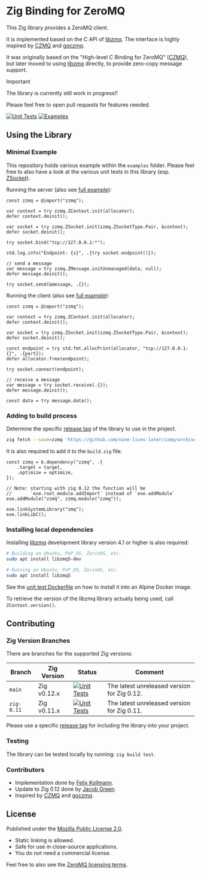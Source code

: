# Zig Binding for ZeroMQ

This Zig library provides a ZeroMQ client.

It is implemented based on the C API of [libzmq](https://libzmq.readthedocs.io/en/latest/).
The interface is highly inspired by [CZMQ](http://czmq.zeromq.org) and [goczmq](https://github.com/zeromq/goczmq).

It was originally based on the "High-level C Binding for ZeroMQ" ([CZMQ](http://czmq.zeromq.org)), 
but later moved to using [libzmq](https://libzmq.readthedocs.io/en/latest/) directly, to provide zero-copy message support.

> [!IMPORTANT]
> The library is currently still work in progress!!
> 
> Please feel free to open pull requests for features needed.

[![Unit Tests](https://github.com/nine-lives-later/zzmq/actions/workflows/test.yml/badge.svg?branch=main)](https://github.com/nine-lives-later/zzmq/actions/workflows/test.yml) 
[![Examples](https://github.com/nine-lives-later/zzmq/actions/workflows/examples.yml/badge.svg?branch=main)](https://github.com/nine-lives-later/zzmq/actions/workflows/examples.yml)

## Using the Library

### Minimal Example

This repository holds various example within the `examples` folder.
Please feel free to also have a look at the various unit tests in this library (esp. [ZSocket](src/classes/zsocket.zig)).

Running the server (also see [full example](https://github.com/nine-lives-later/zzmq/tree/main/examples/hello_world_server)):

```zig
const zzmq = @import("zzmq");

var context = try zzmq.ZContext.init(allocator);
defer context.deinit();

var socket = try zzmq.ZSocket.init(zzmq.ZSocketType.Pair, &context);
defer socket.deinit();

try socket.bind("tcp://127.0.0.1:*");

std.log.info("Endpoint: {s}", .{try socket.endpoint()});

// send a message
var message = try zzmq.ZMessage.initUnmanaged(data, null);
defer message.deinit();

try socket.send(&message, .{});
```

Running the client (also see [full example](https://github.com/nine-lives-later/zzmq/tree/main/examples/hello_world_client)):

```zig
const zzmq = @import("zzmq");

var context = try zzmq.ZContext.init(allocator);
defer context.deinit();

var socket = try zzmq.ZSocket.init(zzmq.ZSocketType.Pair, &context);
defer socket.deinit();

const endpoint = try std.fmt.allocPrint(allocator, "tcp://127.0.0.1:{}", .{port});
defer allocator.free(endpoint);

try socket.connect(endpoint);

// receive a message
var message = try socket.receive(.{});
defer message.deinit();

const data = try message.data();
```


### Adding to build process

Determine the specific [release tag](https://github.com/nine-lives-later/zzmq/tags) of the library to use in the project.

```sh
zig fetch --save=zzmq 'https://github.com/nine-lives-later/zzmq/archive/refs/tags/v0.2.1-zig0.12.tar.gz'
```

It is also required to add it to the `build.zig` file:

```zig
const zzmq = b.dependency("zzmq", .{
    .target = target,
    .optimize = optimize,
});

// Note: starting with zig 0.12 the function will be 
//       `exe.root_module.addImport` instead of `exe.addModule`
exe.addModule("zzmq", zzmq.module("zzmq"));

exe.linkSystemLibrary("zmq");
exe.linkLibC();
```

### Installing local dependencies

Installing [libzmq](https://zeromq.org/download/) development library version 4.1 or higher is also required:

```sh
# Building on Ubuntu, PoP_OS, ZorinOS, etc.
sudo apt install libzmq5-dev

# Running on Ubuntu, PoP_OS, ZorinOS, etc.
sudo apt install libzmq5
```

See the [unit test Dockerfile](test.Dockerfile) on how to install it into an Alpine Docker image.

To retrieve the version of the libzmq library actually being used, call `ZContext.version()`.

## Contributing

### Zig Version Branches

There are branches for the supported Zig versions:

| Branch     | Zig Version | Status                                                                                                                                                                              | Comment                                     |
|------------|-------------|-------------------------------------------------------------------------------------------------------------------------------------------------------------------------------------|---------------------------------------------|
| `main`     | Zig v0.12.x | [![Unit Tests](https://github.com/nine-lives-later/zzmq/actions/workflows/test.yml/badge.svg?branch=main)](https://github.com/nine-lives-later/zzmq/actions/workflows/test.yml)     | The latest unreleased version for Zig 0.12. |
| `zig-0.11` | Zig v0.11.x | [![Unit Tests](https://github.com/nine-lives-later/zzmq/actions/workflows/test.yml/badge.svg?branch=zig-0.11)](https://github.com/nine-lives-later/zzmq/actions/workflows/test.yml) | The latest unreleased version for Zig 0.11. |

Please use a specific [release tag](https://github.com/nine-lives-later/zzmq/tags) for including the library into your project.

### Testing

The library can be tested locally by running: `zig build test`.

### Contributors

- Implementation done by [Felix Kollmann](https://github.com/fkollmann).
- Update to Zig 0.12 done by [Jacob Green](https://github.com/7Zifle).
- Inspired by [CZMQ](http://czmq.zeromq.org) and [goczmq](https://github.com/zeromq/goczmq).

## License

Published under the [Mozilla Public License 2.0](https://www.mozilla.org/en-US/MPL/2.0/).

- Static linking is allowed.
- Safe for use in close-source applications.
- You do not need a commercial license.

Feel free to also see the [ZeroMQ licensing terms](https://zeromq.org/license/).
